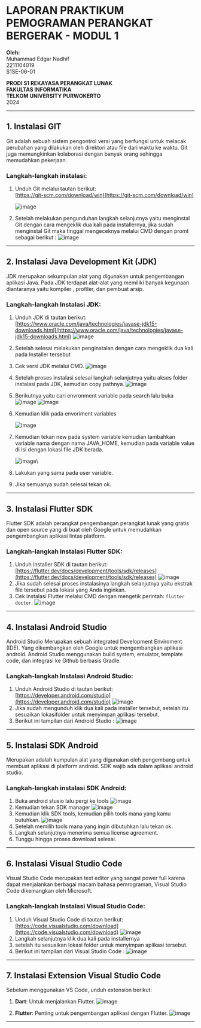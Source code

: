 # LAPORAN PRAKTIKUM PEMOGRAMAN PERANGKAT BERGERAK - MODUL 1

**Oleh:**  
Muhammad Edgar Nadhif  
2211104019  
S1SE-06-01

**PRODI S1 REKAYASA PERANGKAT LUNAK**  
**FAKULTAS INFORMATIKA**  
**TELKOM UNIVERSITY PURWOKERTO**  
2024

---

## 1. Instalasi GIT

Git adalah sebuah sistem pengontrol versi yang berfungsi untuk melacak perubahan yang dilakukan oleh direktori atau file dari waktu ke waktu. Git juga memungkinkan kolaborasi dengan banyak orang sehingga memudahkan pekerjaan.

### Langkah-langkah instalasi:
1. Unduh Git melalui tautan berikut:  
   [https://git-scm.com/download/win](https://git-scm.com/download/win)

   ![image](https://github.com/user-attachments/assets/5e6046f6-3ab1-4ddb-a78b-3a42fea8186f)
3. Setelah melakukan pengunduhan langkah selanjutnya yaitu menginstal Git dengan cara mengeklik dua kali pada installernya, jika sudah menginstal Git maka tinggal mengeceknya melalui CMD dengan promt sebagai berikut :
   ![image](https://github.com/user-attachments/assets/b5fe8606-6461-429c-bcc0-703428fc7db7)

---

## 2. Instalasi Java Development Kit (JDK)

JDK merupakan sekumpulan alat yang digunakan untuk pengembangan aplikasi Java. Pada JDK terdapat alat-alat yang memiliki banyak kegunaan diantaranya yaitu kompiler , profiler, dan pembuat arsip.

### Langkah-langkah Instalasi JDK:
1. Unduh JDK di tautan berikut:  
   [https://www.oracle.com/java/technologies/javase-jdk15-downloads.html](https://www.oracle.com/java/technologies/javase-jdk15-downloads.html)
   ![image](https://github.com/user-attachments/assets/0092690c-a1e8-485b-afdb-bdf07f41fbdb)

2. Setelah selesai melakukan penginstalan dengan cara mengeklik dua kali pada Installer tersebut
3. Cek versi JDK melalui CMD.
   ![image](https://github.com/user-attachments/assets/12b2796b-b3a8-4e57-914d-79d3dd21d03a)
4.  Setelah proses instalasi selesai langkah selanjutnya yaitu akses folder instalasi pada JDK, kemudian copy pathnya.
   ![image](https://github.com/user-attachments/assets/be79801c-e0a6-45e7-a686-ffe8ec7d3d8a)
5. Berikutnya yaitu cari envronment variable pada search lalu buka
   ![image](https://github.com/user-attachments/assets/de979d1d-1e99-479d-a4ea-08d07d44595f)
   ![image](https://github.com/user-attachments/assets/9819f5b3-dbd0-4369-b21b-bab7f2b4ea4d)
6. Kemudian klik pada envoriment variables

   ![image](https://github.com/user-attachments/assets/a8117746-d9d8-4de6-b84c-2007e7e9b29d)
7. Kemudian tekan new pada system variable kemudian tambahkan variable nama dengan nama JAVA_HOME, kemudian pada variable value di isi dengan lokasi file JDK berada.
   
   ![image](https://github.com/user-attachments/assets/0719cbb8-55f9-4931-a11a-1e06a989bc90)\
8. Lakukan yang sama pada user variable.
9. Jika semuanya sudah selesai tekan ok.


---

## 3. Instalasi Flutter SDK

Flutter SDK adalah perangkat pengembangan perangkat lunak yang gratis dan open source yang di buat oleh Google untuk memudahkan pengembangkan aplikasi lintas platform.

### Langkah-langkah Instalasi Flutter SDK:
1. Unduh installer SDK di tautan berikut:
   [https://flutter.dev/docs/development/tools/sdk/releases](https://flutter.dev/docs/development/tools/sdk/releases)
   ![image](https://github.com/user-attachments/assets/dc3139be-6ea9-411c-a78c-c36e4169b117)
2. Jika sudah selesai proses instalasinya langkah selanjutnya yaitu ekstrak file tersebut pada lokasi yang Anda inginkan.
3. Cek instalasi Flutter melalui CMD dengan mengetik perintah: `flutter doctor`.
   ![image](https://github.com/user-attachments/assets/948e1d8e-875c-4a58-823e-9b9af70cb37e)

---

## 4. Instalasi Android Studio

Android Studio Merupakan sebuah integrated Development Enviroment (IDE). Yang dikembangkan oleh Google untuk mengembangkan aplikasi android. Android Studio menggunakan build system, emulator, template code, dan integrasi ke Github berbasis Gradle.

### Langkah-langkah Instalasi Android Studio:
1. Unduh Android Studio di tautan berikut:  
   [https://developer.android.com/studio](https://developer.android.com/studio)
   ![image](https://github.com/user-attachments/assets/1ffe73b0-40a7-40ec-89ca-7114d0dbf308)
2. Jika sudah mengunduh klik dua kali pada installer tersebut, setelah itu sesuaikan lokasifolder untuk menyimpan aplikasi tersebut.
3. Berikut ini tampilan dari Android Studio :
   ![image](https://github.com/user-attachments/assets/72e04058-df2b-459f-b7be-2be1cfd4a833)

---

## 5. Instalasi SDK Android

Merupakan adalah kumpulan alat yang digunakan oleh pengembang untuk membuat aplikasi di platform android. SDK wajib ada dalam aplikasi android studio.

### Langkah-langkah instalasi SDK Android:
 1. Buka android stusio lalu pergi ke tools
    ![image](https://github.com/user-attachments/assets/f9455be0-333c-4aae-b575-b60391eefeac)
 2. Kemudian tekan SDK manager
    ![image](https://github.com/user-attachments/assets/672589b4-3c9a-489b-8eb5-ca19ed3022c7)
 3. Kemudian klik SDK tools, kemudian pilih tools mana yang kamu butuhkan.
    ![image](https://github.com/user-attachments/assets/c3ecace8-eefd-4932-9fe4-1173a5f10cd9)
 4. Setelah memilih tools mana yang ingin dibutuhkan lalu tekan ok.
 5. Langkah selanjutnya menerima semua license agreement.
 6. Tunggu hingga proses download selesai.

---

## 6. Instalasi Visual Studio Code

Visual Studio Code merupakan text editor yang sangat power full karena dapat menjalankan berbagai macam bahasa pemrograman, Visual Studio Code dikemangkan oleh Microsoft.

### Langkah-langkah Instalasi Visual Studio Code:
1. Unduh Visual Studio Code di tautan berikut:  
   [https://code.visualstudio.com/download](https://code.visualstudio.com/download)
   ![image](https://github.com/user-attachments/assets/ed333782-a767-48b0-a2b2-ffd508c4a629)
2. Langkah selanjutnya klik dua kali pada installernya
3. setelah itu sesuaikan lokasi folder untuk menyimpan aplikasi tersebut.
4. Berikut ini tampilan dari Visual Studio Code :
   ![image](https://github.com/user-attachments/assets/daadb61d-5ee3-49e9-858d-2d227ee86b08)

---

## 7. Instalasi Extension Visual Studio Code

Sebelum menggunakan VS Code, unduh extension berikut:
1. **Dart**: Untuk menjalankan Flutter.
   ![image](https://github.com/user-attachments/assets/3c954b42-3729-4ace-b42e-a324628e01af)

2. **Flutter**: Penting untuk pengembangan aplikasi dengan Flutter.
   ![image](https://github.com/user-attachments/assets/4ad39dda-93cf-437b-9cb1-b1013582c26a)
   
---


